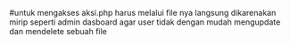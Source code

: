 #untuk mengakses aksi.php harus melalui file nya langsung dikarenakan mirip seperti admin dasboard agar user tidak dengan mudah mengupdate dan mendelete sebuah file
